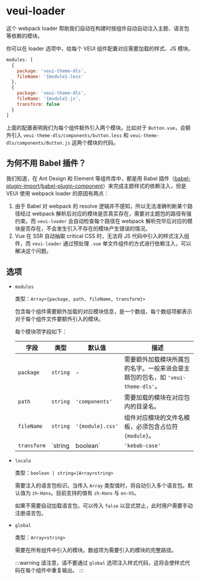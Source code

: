 # veui-loader

这个 webpack loader 帮助我们自动在构建时按组件自动自动注入主题、语言包等依赖的模块。

你可以在 loader 选项中，给每个 VEUI 组件配置对应需要加载的样式、JS 模块。

```js
modules: [
  {
    package: 'veui-theme-dls',
    fileName: '{module}.less'
  },
  {
    package: 'veui-theme-dls',
    fileName: '{module}.js',
    transform: false
  }
]
```

上面的配置表明我们为每个组件额外引入两个模块。比如对于 `Button.vue`，会额外引入 `veui-theme-dls/components/button.less` 和 `veui-theme-dls/components/Button.js` 这两个模块的代码。

## 为何不用 Babel 插件？

我们知道，在 Ant Design 和 Element 等组件库中，都是用 Babel 插件（[babel-plugin-import](https://github.com/ant-design/babel-plugin-import)/[babel-plugin-component](https://github.com/ElementUI/babel-plugin-component)）来完成主题样式的依赖注入，但是 VEUI 使用 webpack loader 的原因有两点：

1. 由于 Babel 对 webpack 的 resolve 逻辑并不感知，所以无法准确判断某个路径经过 webpack 解析后对应的模块是否真实存在，需要对主题包的路径有强约束。而 `veui-loader` 会自动检查每个路径在 webpack 解析完毕后对应的模块是否存在，不会发生引入不存在的模块产生错误的情况。
2. Vue 在 SSR 自动抽取 critical CSS 时，无法将 JS 代码中引入的样式注入组件，而 `veui-loader` 通过预处理 `.vue` 单文件组件的方式进行依赖注入，可以解决这个问题。

## 选项

* `modules`

  类型：`Array<{package, path, fileName, transform}>`

  包含每个组件需要额外加载的对应模块信息，是一个数组，每个数组项都表示对于每个组件文件要额外引入的模块。

  每个模块项字段如下：

  | 字段 | 类型 | 默认值 | 描述 |
  | -- | -- | -- | -- |
  | `package` | `string` | - | 需要额外加载模块所属包的名字。一般来说会是主题包的包名，如 `'veui-theme-dls'`。 |
  | `path` | `string` | `'components'` | 需要加载的模块在对应包内的目录名。 |
  | `fileName` | `string` | `'{module}.css'` | 组件对应模块的文件名模板，必须包含占位符 `{module}`。 |
  | `transform` | `string | boolean` | `'kebab-case'` | 组件名的转换规则。转换完毕后将替换 `fileName` 中的 `{module}` 占位符。如果值为 `false` 则不进行转换。可供选用的转换规则有 `'kebab-case'`、`'camleCase'` 与 `'PascalCase'` 三种。 |

* `locale`

  类型：`boolean | string=|Array<string>`

  需要注入的语言包标识。当传入 `Array` 类型值时，将自动引入多个语言包。默认值为 `zh-Hans`。目前支持的值有 `zh-Hans` 与 `en-US`。

  如果不需要自动加载语言包，可以传入 `false` 以显式禁止，此时用户需要手动注册语言包。


* `global`

  类型：`Array<string>`

  需要在所有组件中引入的模块。数组项为需要引入的模块的完整路径。

  :::warning
  请注意，请不要通过 `global` 选项注入样式代码，这将会使样式代码在每个组件中重复输出。
  :::
